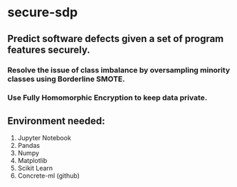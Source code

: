 # secure-sdp

## Predict software defects given a set of program features securely.

### Resolve the issue of class imbalance by oversampling minority classes using Borderline SMOTE.
### Use Fully Homomorphic Encryption to keep data private.

## Environment needed:
1. Jupyter Notebook
2. Pandas
3. Numpy
4. Matplotlib
5. Scikit Learn
6. Concrete-ml (github)
